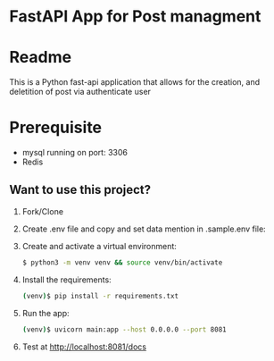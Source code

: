 # FastAPI App for Post managment

# Readme
This is a Python fast-api application that allows for the creation, and deletition of post via authenticate user

# Prerequisite
- mysql running on port: 3306
- Redis 

## Want to use this project?

1. Fork/Clone

2. Create .env file and copy and set data mention in .sample.env file:

3. Create and activate a virtual environment:

    ```sh
    $ python3 -m venv venv && source venv/bin/activate
    ```

4. Install the requirements:

    ```sh
    (venv)$ pip install -r requirements.txt
    ```

5. Run the app:

    ```sh
    (venv)$ uvicorn main:app --host 0.0.0.0 --port 8081
    ```

6. Test at [http://localhost:8081/docs](http://localhost:8081/docs)
